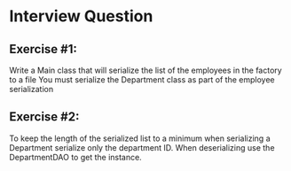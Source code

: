 # Interview Question

## Exercise #1:
Write a Main class that will serialize the list of the employees in the factory to a file
You must serialize the Department class as part of the employee serialization

## Exercise #2:
To keep the length of the serialized list to a minimum when serializing a Department serialize only the department ID. When deserializing use the DepartmentDAO to get the instance.
